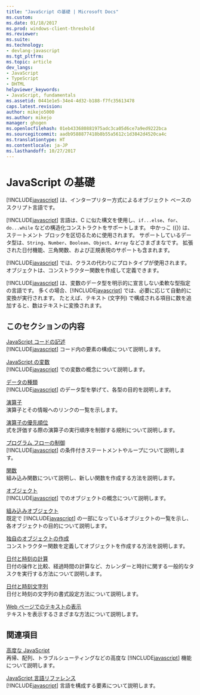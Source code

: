 ```yaml
---
title: "JavaScript の基礎 | Microsoft Docs"
ms.custom: 
ms.date: 01/18/2017
ms.prod: windows-client-threshold
ms.reviewer: 
ms.suite: 
ms.technology:
- devlang-javascript
ms.tgt_pltfrm: 
ms.topic: article
dev_langs:
- JavaScript
- TypeScript
- DHTML
helpviewer_keywords:
- JavaScript, fundamentals
ms.assetid: 0441e1e5-34e4-4d32-b188-f7fc35613478
caps.latest.revision: 
author: mikejo5000
ms.author: mikejo
manager: ghogen
ms.openlocfilehash: 01eb433680881975adc3ca05d6ce7a9ed9222bca
ms.sourcegitcommit: aadb9588877418b8b55a5612c1d3842d4520ca4c
ms.translationtype: HT
ms.contentlocale: ja-JP
ms.lasthandoff: 10/27/2017
---
```

# <a name="javascript-fundamentals"></a>JavaScript の基礎
[!INCLUDE[javascript](../javascript/includes/javascript-md.md)] は、インタープリター方式によるオブジェクト ベースのスクリプト言語です。  
  
 [!INCLUDE[javascript](../javascript/includes/javascript-md.md)] 言語は、C に似た構文を使用し、`if...else`、`for`、`do...while` などの構造化コンストラクトをサポートします。 中かっこ ({}) は、ステートメント ブロックを区切るために使用されます。 サポートしているデータ型は、`String`、`Number`、`Boolean`、`Object`、`Array` などさまざまなです。 拡張された日付機能、三角関数、および正規表現のサポートも含まれます。  
  
 [!INCLUDE[javascript](../javascript/includes/javascript-md.md)] では、クラスの代わりにプロトタイプが使用されます。 オブジェクトは、コンストラクター関数を作成して定義できます。  
  
 [!INCLUDE[javascript](../javascript/includes/javascript-md.md)] は、変数のデータ型を明示的に宣言しない柔軟な型指定の言語です。 多くの場合、[!INCLUDE[javascript](../javascript/includes/javascript-md.md)] では、必要に応じて自動的に変換が実行されます。 たとえば、テキスト (文字列) で構成される項目に数を追加すると、数はテキストに変換されます。  
  
## <a name="in-this-section"></a>このセクションの内容  
 [JavaScript コードの記述](../javascript/writing-javascript-code.md)  
 [!INCLUDE[javascript](../javascript/includes/javascript-md.md)] コード内の要素の構成について説明します。  
  
 [JavaScript の変数](../javascript/variables-javascript.md)  
 [!INCLUDE[javascript](../javascript/includes/javascript-md.md)] での変数の概念について説明します。  
  
 [データの種類](../javascript/data-types-javascript.md)  
 [!INCLUDE[javascript](../javascript/includes/javascript-md.md)] のデータ型を挙げて、各型の目的を説明します。  
  
 [演算子](../javascript/operators-javascript.md)  
 演算子とその情報へのリンクの一覧を示します。  
  
 [演算子の優先順位](../javascript/operator-subtractprecedence-javascript.md)  
 式を評価する際の演算子の実行順序を制御する規則について説明します。  
  
 [プログラム フローの制御](../javascript/controlling-program-flow-javascript.md)  
 [!INCLUDE[javascript](../javascript/includes/javascript-md.md)] の条件付きステートメントやループについて説明します。  
  
 [関数](../javascript/functions-javascript.md)  
 組み込み関数について説明し、新しい関数を作成する方法を説明します。  
  
 [オブジェクト](../javascript/objects-and-arrays-javascript.md)  
 [!INCLUDE[javascript](../javascript/includes/javascript-md.md)] でのオブジェクトの概念について説明します。  
  
 [組み込みオブジェクト](../javascript/intrinsic-objects-javascript.md)  
 既定で [!INCLUDE[javascript](../javascript/includes/javascript-md.md)] の一部になっているオブジェクトの一覧を示し、各オブジェクトの目的について説明します。  
  
 [独自のオブジェクトの作成](../javascript/creating-objects-javascript.md)  
 コンストラクター関数を定義してオブジェクトを作成する方法を説明します。  
  
 [日付と時刻の計算](../javascript/calculating-dates-and-times-javascript.md)  
 日付の操作と比較、経過時間の計算など、カレンダーと時計に関する一般的なタスクを実行する方法について説明します。  
  
 [日付と時刻文字列](../javascript/date-and-time-strings-javascript.md)  
 日付と時刻の文字列の書式設定方法について説明します。  
  
 [Web ページでのテキストの表示](../javascript/displaying-text-in-a-webpage-javascript.md)  
 テキストを表示するさまざまな方法について説明します。  
  
## <a name="related-sections"></a>関連項目  
 [高度な JavaScript](../javascript/advanced/advanced-javascript.md)  
 再帰、配列、トラブルシューティングなどの高度な [!INCLUDE[javascript](../javascript/includes/javascript-md.md)] 機能について説明します。  
  
 [JavaScript 言語リファレンス](../javascript/reference/javascript-reference.md)  
 [!INCLUDE[javascript](../javascript/includes/javascript-md.md)] 言語を構成する要素について説明します。